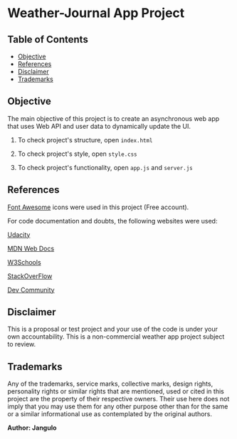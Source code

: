 # Weather-Journal App Project

## Table of Contents

* [Objective](#objective)
* [References](#references)
* [Disclaimer](#disclaimer)
* [Trademarks](#trademarks)

## Objective
The main objective of this project is to create an asynchronous web app that uses Web API and user data to dynamically update the UI. 

1. To check project's structure, open `index.html`

2. To check project's style, open `style.css`

3. To check project's functionality, open `app.js` and `server.js`

## References

[Font Awesome](https://fontawesome.com/) icons were used in this project (Free account).

For code documentation and doubts, the following websites were used:

[Udacity](http://www.udacity.com)

[MDN Web Docs](https://developer.mozilla.org/es/docs/Web/JavaScript)

[W3Schools](https://www.w3schools.com/)

[StackOverFlow](https://stackoverflow.com/)

[Dev Community](https://dev.to/)

## Disclaimer

This is a proposal or test project and your use of the code is under your own accountability.
This is a non-commercial weather app project subject to review.

## Trademarks

Any of the trademarks, service marks, collective marks, design rights, personality rights or similar rights that are mentioned, used or cited in this project are the property of their respective owners. Their use here does not imply that you may use them for any other purpose other than for the same or a similar informational use as contemplated by the original authors.


**Author: Jangulo**



